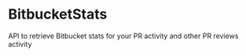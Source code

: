 # BitbucketStats
API to retrieve Bitbucket stats for your PR activity and other PR reviews activity
